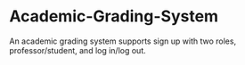 # Academic-Grading-System
An academic grading system supports sign up with two roles, professor/student, and log in/log out.

